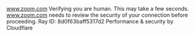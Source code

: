 www.zoom.com
Verifying you are human. This may take a few seconds.
www.zoom.com needs to review the security of your connection before proceeding.
Ray ID: 8d0f63baff5317d2
Performance & security by Cloudflare